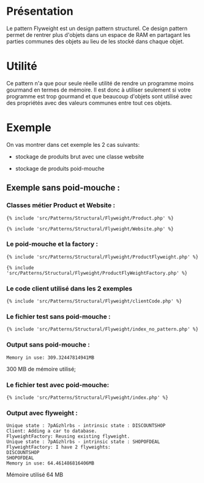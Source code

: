 # Présentation

Le pattern Flyweight est un design pattern structurel.
Ce design pattern permet de rentrer plus d'objets dans un espace de RAM en 
partagant les parties communes des objets au lieu de les stocké dans chaque objet.

# Utilité

Ce pattern n'a que pour seule réelle utilité de rendre un programme moins gourmand en termes de
mémoire. Il est donc à utiliser seulement si votre programme est trop gourmand et que beaucoup d'objets sont utilisé
avec des propriétés avec des valeurs communes entre tout ces objets.

# Exemple

On vas montrer dans cet exemple les 2 cas suivants:

- stockage de produits brut avec une classe website

- stockage de produits poid-mouche

## Exemple sans poid-mouche :

### Classes métier Product et Website :

```
{% include 'src/Patterns/Structural/Flyweight/Product.php' %}
``` 

```
{% include 'src/Patterns/Structural/Flyweight/Website.php' %}
```

### Le poid-mouche et la factory :

```
{% include 'src/Patterns/Structural/Flyweight/ProductFlyweight.php' %}
```

```
{% include 'src/Patterns/Structural/Flyweight/ProductFlyWeightFactory.php' %}
```

### Le code client utilisé dans les 2 exemples 

```
{% include 'src/Patterns/Structural/Flyweight/clientCode.php' %}
```

### Le fichier test sans poid-mouche : 

```
{% include 'src/Patterns/Structural/Flyweight/index_no_pattern.php' %}
```

### Output sans poid-mouche : 

```
Memory in use: 309.32447814941MB
```

300 MB de mémoire utilisé;

### Le fichier test  avec poid-mouche:

```
{% include 'src/Patterns/Structural/Flyweight/index.php' %}
```

### Output avec flyweight : 

```
Unique state : 7pAGzhlrbs - intrinsic state : DISCOUNTSHOP 
Client: Adding a car to database.
FlyweightFactory: Reusing existing flyweight.
Unique state : 7pAGzhlrbs - intrinsic state : SHOPOFDEAL 
FlyweightFactory: I have 2 flyweights:
DISCOUNTSHOP
SHOPOFDEAL
Memory in use: 64.461486816406MB
```

Mémoire utilisé 64 MB
